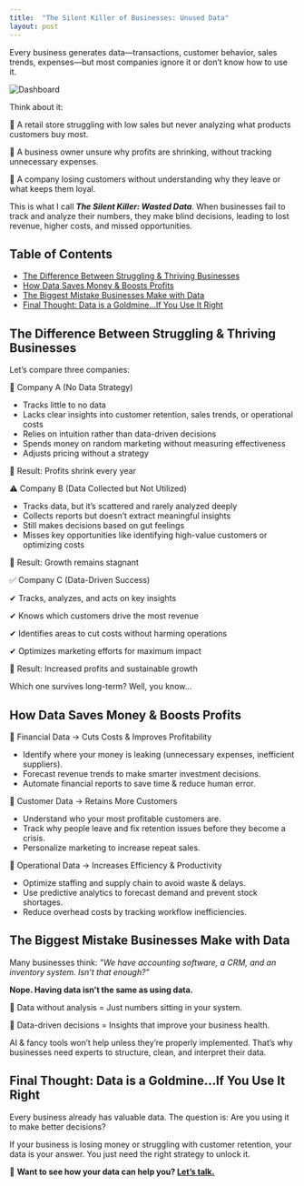 ```yaml
---
title:  "The Silent Killer of Businesses: Unused Data"
layout: post
---
```


Every business generates data—transactions, customer behavior, sales trends, expenses—but most companies ignore it or don’t know how to use it.

![Dashboard](https://cdn.pixabay.com/photo/2016/10/09/08/32/digital-marketing-1725340_1280.jpg)

Think about it:

🔹 A retail store struggling with low sales but never analyzing what products customers buy most.

🔹 A business owner unsure why profits are shrinking, without tracking unnecessary expenses.

🔹 A company losing customers without understanding why they leave or what keeps them loyal.

This is what I call ***The Silent Killer: Wasted Data***. When businesses fail to track and analyze their numbers, they make blind decisions, leading to lost revenue, higher costs, and missed opportunities.

## Table of Contents

<ul>
  <li><a href="#difference-between-struggling-thriving-businesses">The Difference Between Struggling & Thriving Businesses</a></li>
  <li><a href="#how-data-saves-money-boosts-profits">How Data Saves Money & Boosts Profits</a></li>
  <li><a href="#biggest-mistake-businesses-make-with-data">The Biggest Mistake Businesses Make with Data</a></li>
  <li><a href="#final-thought-data-is-a-goldmine">Final Thought: Data is a Goldmine...If You Use It Right</a></li>
</ul>

<a id="difference-between-struggling-thriving-businesses"></a>
## The Difference Between Struggling & Thriving Businesses

Let’s compare three companies:

🚨 Company A (No Data Strategy)

* Tracks little to no data
* Lacks clear insights into customer retention, sales trends, or operational costs
* Relies on intuition rather than data-driven decisions
* Spends money on random marketing without measuring effectiveness
* Adjusts pricing without a strategy

🔹 Result: Profits shrink every year

⚠️ Company B (Data Collected but Not Utilized)

* Tracks data, but it’s scattered and rarely analyzed deeply
* Collects reports but doesn’t extract meaningful insights
* Still makes decisions based on gut feelings
* Misses key opportunities like identifying high-value customers or optimizing costs

🔹 Result: Growth remains stagnant

✅ Company C (Data-Driven Success)

✔ Tracks, analyzes, and acts on key insights

✔ Knows which customers drive the most revenue

✔ Identifies areas to cut costs without harming operations

✔ Optimizes marketing efforts for maximum impact

🔹 Result: Increased profits and sustainable growth

Which one survives long-term? Well, you know…

<a id="how-data-saves-money-boosts-profits"></a>
## How Data Saves Money & Boosts Profits

🔹 Financial Data → Cuts Costs & Improves Profitability

* Identify where your money is leaking (unnecessary expenses, inefficient suppliers).
* Forecast revenue trends to make smarter investment decisions.
* Automate financial reports to save time & reduce human error.

🔹 Customer Data → Retains More Customers

* Understand who your most profitable customers are.
* Track why people leave and fix retention issues before they become a crisis.
* Personalize marketing to increase repeat sales.

🔹 Operational Data → Increases Efficiency & Productivity

* Optimize staffing and supply chain to avoid waste & delays.
* Use predictive analytics to forecast demand and prevent stock shortages.
* Reduce overhead costs by tracking workflow inefficiencies.

<a id="biggest-mistake-businesses-make-with-data"></a>
## The Biggest Mistake Businesses Make with Data

Many businesses think: *"We have accounting software, a CRM, and an inventory system. Isn’t that enough?"*

**Nope. Having data isn’t the same as using data.**

🔹 Data without analysis = Just numbers sitting in your system.

🔹 Data-driven decisions = Insights that improve your business health.

AI & fancy tools won’t help unless they’re properly implemented. That’s why businesses need experts to structure, clean, and interpret their data.

<a id="final-thought-data-is-a-goldmine"></a>
## Final Thought: Data is a Goldmine...If You Use It Right

Every business already has valuable data. The question is: Are you using it to make better decisions?

If your business is losing money or struggling with customer retention, your data is your answer. You just need the right strategy to unlock it.

📌 **Want to see how your data can help you? [Let’s talk.](https://www.wilfridawere.com/services/)** 
